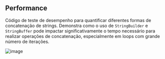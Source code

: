 ## Performance
Código de teste de desempenho para quantificar diferentes formas de concatenação de strings. Demonstra como o uso de `StringBuilder` e `StringBuffer` pode impactar significativamente o tempo necessário para realizar operações de concatenação, especialmente em loops com grande número de iterações.


![image](https://github.com/user-attachments/assets/453b5ea6-ca90-42be-9b46-db8d776d45c0)

